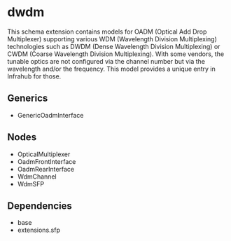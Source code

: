# dwdm

This schema extension contains models for OADM (Optical Add Drop Multiplexer) supporting
various WDM (Wavelength Division Multiplexing) technologies such as DWDM (Dense Wavelength
Division Multiplexing) or CWDM (Coarse Wavelength Division Multiplexing).
With some vendors, the tunable optics are not configured via the channel number but via
the wavelength and/or the frequency. This model provides a unique entry in Infrahub for those.


## Generics

- GenericOadmInterface

## Nodes

- OpticalMultiplexer
- OadmFrontInterface
- OadmRearInterface
- WdmChannel
- WdmSFP

## Dependencies

- base
- extensions.sfp

